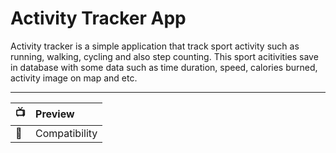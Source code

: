 # Activity Tracker App
Activity tracker is a simple application that track sport activity such as running, walking, cycling and also step counting. This sport acitivities save in database
with some data such as time duration, speed, calories burned, activity image on map and etc.  

--------------------------------------------------------------------------------------------------------------------------------------------------------------
|    📺    |  Preview  |
| :-------- | :------- |
|     📱    | Compatibility |
